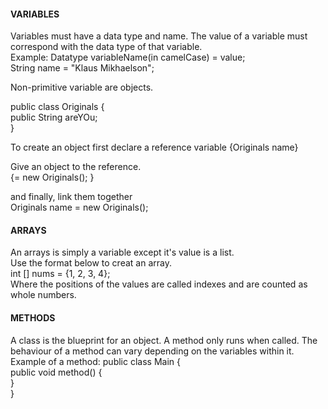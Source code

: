 <!DOCTYPE HTML>
 <h4> VARIABLES </h4>

<p> 
Variables must have a data type and name.
The value of a variable must correspond with the data type of that variable.  <br>
Example: Datatype variableName(in camelCase) = value;  <br>
	String name = "Klaus Mikhaelson";

Non-primitive variable are objects.
 
public class Originals { <br>
   public String areYOu;  <br>
}

To create an object first declare a reference variable
{Originals name}  <br>

Give an object to the reference.  <br>
{= new Originals(); }  <br>

and finally, link them together  <br>
Originals name = new Originals(); 
</p>

<h4> ARRAYS </h4>
<p> An arrays is simply a variable except it's value is a list.
 <br>
Use the format below to creat an array.  <br>
int [] nums = {1, 2, 3, 4};  <br>
Where the positions of the values are called indexes and are counted as whole numbers.
</p>

<h4>METHODS</h4>
<p> A class is the blueprint for an object. A method only runs when called. The behaviour of a method can 
vary depending on the variables within it.
 <br>
Example of a method:
public class Main {  <br>
 public void method() {  <br>
  }  <br>
}
</P>